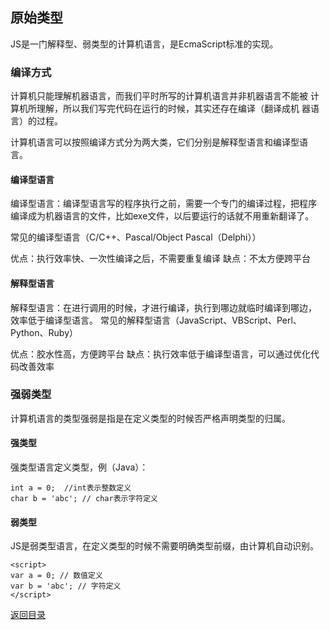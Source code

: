 ## 原始类型

JS是一门解释型、弱类型的计算机语言，是EcmaScript标准的实现。

### 编译方式

计算机只能理解机器语言，而我们平时所写的计算机语言并非机器语言不能被
计算机所理解，所以我们写完代码在运行的时候，其实还存在编译（翻译成机
器语言）的过程。

计算机语言可以按照编译方式分为两大类，它们分别是解释型语言和编译型语
言。

#### 编译型语言

编译型语言：编译型语言写的程序执行之前，需要一个专门的编译过程，把程序
编译成为机器语言的文件，比如exe文件，以后要运行的话就不用重新翻译了。

常见的编译型语言（C/C++、Pascal/Object Pascal（Delphi））

优点：执行效率快、一次性编译之后，不需要重复编译
缺点：不太方便跨平台

#### 解释型语言

解释型语言：在进行调用的时候，才进行编译，执行到哪边就临时编译到哪边，
效率低于编译型语言。
常见的解释型语言（JavaScript、VBScript、Perl、Python、Ruby）

优点：胶水性高，方便跨平台
缺点：执行效率低于编译型语言，可以通过优化代码改善效率


### 强弱类型

计算机语言的类型强弱是指是在定义类型的时候否严格声明类型的归属。

#### 强类型

强类型语言定义类型，例（Java）：

```
int a = 0;  //int表示整数定义
char b = 'abc'; // char表示字符定义
```

#### 弱类型

JS是弱类型语言，在定义类型的时候不需要明确类型前缀，由计算机自动识别。

```
<script>
var a = 0; // 数值定义
var b = 'abc'; // 字符定义
</script>
```

[返回目录](https://github.com/hanchn/couse-of-Javascript)